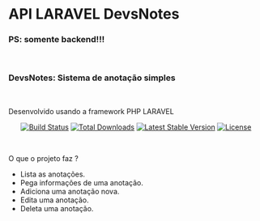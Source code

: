 

# API LARAVEL DevsNotes
### PS: somente backend!!!
<br>

### DevsNotes: Sistema de anotação simples
<br>

Desenvolvido usando a framework PHP LARAVEL

<p align="center">
<a href="https://travis-ci.org/laravel/framework"><img src="https://travis-ci.org/laravel/framework.svg" alt="Build Status"></a>
<a href="https://packagist.org/packages/laravel/framework"><img src="https://poser.pugx.org/laravel/framework/d/total.svg" alt="Total Downloads"></a>
<a href="https://packagist.org/packages/laravel/framework"><img src="https://poser.pugx.org/laravel/framework/v/stable.svg" alt="Latest Stable Version"></a>
<a href="https://packagist.org/packages/laravel/framework"><img src="https://poser.pugx.org/laravel/framework/license.svg" alt="License"></a>
</p>

<br>

O que o projeto faz ?
- Lista as anotações.
- Pega informações de uma anotação.
- Adiciona uma anotação nova.
- Edita uma anotação.
- Deleta uma anotação.

